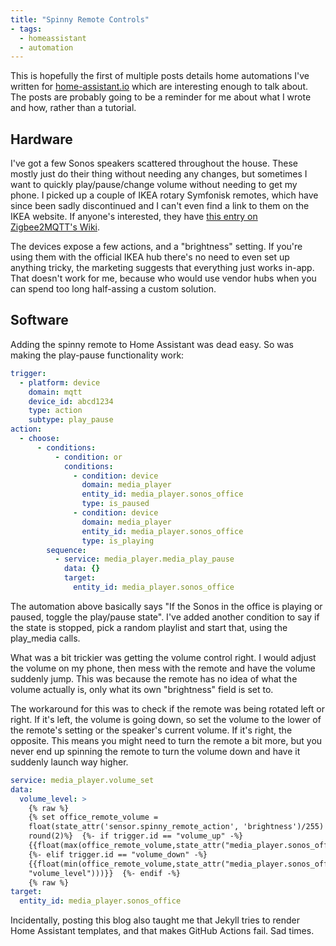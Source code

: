 ```yaml
---
title: "Spinny Remote Controls"
- tags:
  - homeassistant
  - automation
---
```


This is hopefully the first of multiple posts details home automations I've written for [home-assistant.io]() which are interesting enough to talk about. The posts are probably going to be a reminder for me about what I wrote and how, rather than a tutorial. 

## Hardware

I've got a few Sonos speakers scattered throughout the house. These mostly just do their thing without needing any changes, but sometimes I want to quickly play/pause/change volume without needing to get my phone. I picked up a couple of IKEA rotary Symfonisk remotes, which have since been sadly discontinued and I can't even find a link to them on the IKEA website. If anyone's interested, they have [this entry on Zigbee2MQTT's Wiki](https://www.zigbee2mqtt.io/devices/E1744.html). 

The devices expose a few actions, and a "brightness" setting. If you're using them with the official IKEA hub there's no need to even set up anything tricky, the marketing suggests that everything just works in-app. That doesn't work for me, because who would use vendor hubs when you can spend too long half-assing a custom solution.

## Software

Adding the spinny remote to Home Assistant was dead easy. So was making the play-pause functionality work:

```yaml
trigger:
  - platform: device
    domain: mqtt
    device_id: abcd1234
    type: action
    subtype: play_pause
action:
  - choose:
      - conditions:
          - condition: or
            conditions:
              - condition: device
                domain: media_player
                entity_id: media_player.sonos_office
                type: is_paused
              - condition: device
                domain: media_player
                entity_id: media_player.sonos_office
                type: is_playing
        sequence:
          - service: media_player.media_play_pause
            data: {}
            target:
              entity_id: media_player.sonos_office
```

The automation above basically says "If the Sonos in the office is playing or paused, toggle the play/pause state". I've added another condition to say if the state is stopped, pick a random playlist and start that, using the play_media calls. 

What was a bit trickier was getting the volume control right. I would adjust the volume on my phone, then mess with the remote and have the volume suddenly jump. This was because the remote has no idea of what the volume actually is, only what its own "brightness" field is set to. 

The workaround for this was to check if the remote was being rotated left or right. If it's left, the volume is going down, so set the volume to the lower of the remote's setting or the speaker's current volume. If it's right, the opposite. This means you might need to turn the remote a bit more, but you never end up spinning the remote to turn the volume down and have it suddenly launch way higher. 

```yaml
service: media_player.volume_set
data:
  volume_level: >
    {% raw %}
    {% set office_remote_volume =
    float(state_attr('sensor.spinny_remote_action', 'brightness')/255) |
    round(2)%}  {%- if trigger.id == "volume_up" -%}
    {{float(max(office_remote_volume,state_attr("media_player.sonos_office","volume_level")))}}
    {%- elif trigger.id == "volume_down" -%}
    {{float(min(office_remote_volume,state_attr("media_player.sonos_office",
    "volume_level")))}}  {%- endif -%}
    {% raw %}
target:
  entity_id: media_player.sonos_office
```

Incidentally, posting this blog also taught me that Jekyll tries to render Home Assistant templates, and that makes GitHub Actions fail. Sad times. 